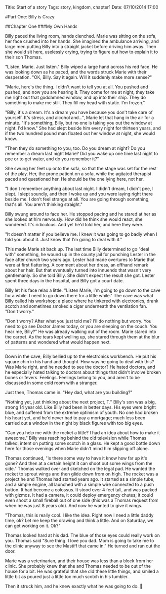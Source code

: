 Title: Start of a story
Tags: story, kingdom, chapter1
Date: 07/10/2014 17:00

#Part One: Billy is Crazy

##Chapter One
###My Own Hands

Billy paced the living room, hands clenched.  Marie was sitting on the sofa, her face crushed into her hands.  She imagined the ambulance arriving, and large men putting Billy into a straight jacket before driving him away.  Then she would sit here, uselessly crying, trying to figure out how to explain it to their son Thomas.

"Listen, Marie.  Just listen."  Billy wiped a large hand across his red face.  He was looking down as he paced, and the words struck Marie with their desperation.
"OK, Billy.  Say it again.  Will it suddenly make more sense?"

"Marie, here's the thing.  I didn't want to tell you at all.  You pushed and pushed, and now you are hearing it.  They come for me at night, they take me right out that goddamned window, and up into their ship.  They do something to make me still.  They fill my head with static.  I'm frozen."

"Billy, it's a dream.  It's a dream you have because you don't take care of yourself.  It's stress, and alcohol and...", Marie let that hang in the air for a minute.  "It's something, Billy, but no one is taking you out the window at night.  I'd know."  She had slept beside him every night for thirteen years, and if the two hundred pound man floated out her window at night, she would know.  

"Then they do something to you, too.  Do you dream at night?  Do you remember a dream last night Marie?  Did you wake up one time last night to pee or to get water, and do you remember it?"

She swung her feet up onto the sofa, so that the stage was set for the rest of the play.  Her, the prone patient on a sofa, while the agitated therapist paced and questioned her.  He should be the one lying here, not her.

"I don't remember anything about last night.  I didn't dream, I didn't pee, I slept.  I slept soundly, and then I woke up and you were laying right there beside me.  I don't feel strange at all.  You are going through something, that's all.  You aren't thinking straight."

Billy swung around to face her.  He stopped pacing and he stared at her as she looked at him nervously.  How did he think she would react, she wondered.  It's ridiculous.  And yet he'd told her, and here they were. 

"It doesn't matter if you believe me.  I knew it was going to go badly when I told you about it.  Just know that I'm going to deal with it."

This made Marie sit back up.  The last time Billy determined to go "deal with" something, he wound up in the county jail for punching Lester in the face after church two years ago.  Lester had made overtures to Marie that were at first flattering.  A comment about her dress, an offhand remark about her hair.  But that eventually turned into innuendo that wasn't very gentlemanly.  So she told Billy.  She didn't expect the result she got.  Lester spent three days in the hospital, and Billy got a court date.

Billy let his face relax a little.  "Listen Marie, I'm going to go down to the cave for a while.  I need to go down there for a little while."  The cave was what Billy called his workshop; a place where he tinkered with electronics, drank scotch and sometimes smoked a cigar underneath the ventilation fan.  "Don't worry."

"Don't worry?  After what you just told me?  I'll do nothing but worry.  You need to go see Doctor James today, or you are sleeping on the couch.  You hear me, Billy?"  He was already walking out of the room.  Marie stared into the carpet.  As the tears kept welling up, she stared through them at the blur of patterns and wondered what would happen next.  

<hr />

Down in the cave, Billy bellied up to the electronics workbench.  He put his square chin in his hand and thought.  How was he going to deal with this?  Was Marie right, and he needed to see the doctor?  He hated doctors, and he especially hated talking to doctors about things that didn't involve broken bones or fevers.  Feelings.  Feelings belong to you, and aren't to be discussed in some cold room with a stranger.

Just then, Thomas came in.  "Hey dad, what are you building?"

"Nothing yet, just thinking about the next project, T."  Billy's son was a big, strong 14 year old.  Like Billy had been in better days.  His eyes were bright blue, and suffered from the extreme optimism of youth.  No one had broken his heart yet, and he'd never had to pay a mortgage; much less been carried out a window in the night by black figures with too big eyes.

"Can you help me with the rocket a little?  I had an idea about how to make it awesome."  Billy was reaching behind the old television while Thomas talked, intent on putting some scotch in a glass.  He kept a good bottle down here for those evenings when Marie didn't mind him slipping off alone.

Thomas continued, "Is there some way to have it know how far up it's gone?  And then at a certain height it can shoot out some wings from the side." Thomas walked over and sketched on the legal pad.  He wanted the rocket to sprout wings and then glide down from on high.
The rocket was a project he and Thomas had started years ago.  It started as a simple tube, and a simple engine, all launched with a simple wire connected to a push button.  It had become a colossus.  It stood over 4 feet tall, and was packed with gizmos.  It had a camera, it could deploy emergency chutes; it could even shoot a small fireball out of one side (this was a Thomas request from when he was just 8 years old).  And now he wanted to give it wings.

"Thomas, this is really cool.  I like the idea.  Right now I need a little daddy time, ok?  Let me keep the drawing and think a little.  And on Saturday, we can get working on it.  Ok?"

Thomas looked hard at his dad.  The blue of those eyes could really work on you.  Thomas said "Sure thing.  I love you dad.  Mom is going to take me to the clinic anyway to see the Mastiff that came in."  He turned and ran out the door.

Marie was a veterinarian, and their house was less than a block from her clinic.  She probably knew that she and Thomas needed to be out of the house for a bit.  He was grateful that she did these little things, and smiled a little bit as poured just a little too much scotch in his tumbler.

Then it struck him, and he knew exactly what he was going to do.

